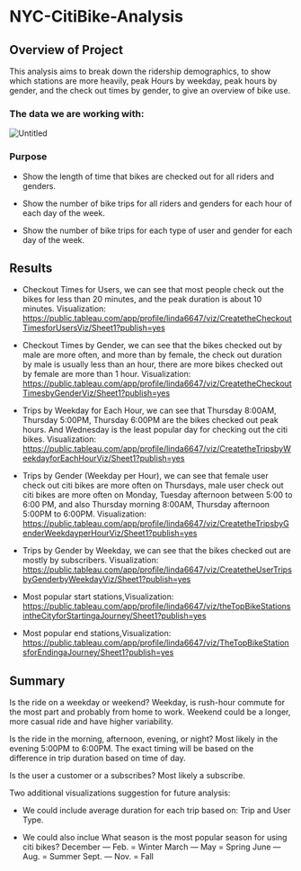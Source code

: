 # NYC-CitiBike-Analysis

## Overview of Project
This analysis aims to break down the ridership demographics, to show which stations are more heavily, peak Hours by weekday, peak hours by gender, and the check out times by gender, to give an overview of bike use.

### The data we are working with:
![Untitled](https://user-images.githubusercontent.com/38533045/136671349-28a9c5cb-220e-45d1-91b1-a29ae4511a3c.png)


### Purpose
- Show the length of time that bikes are checked out for all riders and genders.

- Show the number of bike trips for all riders and genders for each hour of each day of the week.

- Show the number of bike trips for each type of user and gender for each day of the week.

## Results
- Checkout Times for Users, we can see that most people check out the bikes for less than 20 minutes, and the peak duration is about 10 minutes. Visualization:
https://public.tableau.com/app/profile/linda6647/viz/CreatetheCheckoutTimesforUsersViz/Sheet1?publish=yes

- Checkout Times by Gender, we can see that the bikes checked out by male are more often, and more than by female, the check out duration by male is usually less than an hour, there are more bikes checked out by female are more than 1 hour. Visualization:
https://public.tableau.com/app/profile/linda6647/viz/CreatetheCheckoutTimesbyGenderViz/Sheet1?publish=yes


- Trips by Weekday for Each Hour, we can see that Thursday 8:00AM, Thursday 5:00PM, Thursday 6:00PM are the bikes checked out peak hours. And Wednesday is the least popular day for checking out the citi bikes. Visualization:
https://public.tableau.com/app/profile/linda6647/viz/CreatetheTripsbyWeekdayforEachHourViz/Sheet1?publish=yes


- Trips by Gender (Weekday per Hour), we can see that female user check out citi bikes are more often on Thursdays, male user check out citi bikes are more often on Monday, Tuesday afternoon between 5:00 to 6:00 PM, and also Thursday morning 8:00AM, Thursday afternoon 5:00PM to 6:00PM. Visualization:
https://public.tableau.com/app/profile/linda6647/viz/CreatetheTripsbyGenderWeekdayperHourViz/Sheet1?publish=yes


- Trips by Gender by Weekday, we can see that the bikes checked out are mostly by subscribers. Visualization:
https://public.tableau.com/app/profile/linda6647/viz/CreatetheUserTripsbyGenderbyWeekdayViz/Sheet1?publish=yes


- Most popular start stations,Visualization:
https://public.tableau.com/app/profile/linda6647/viz/theTopBikeStationsintheCityforStartingaJourney/Sheet1?publish=yes

- Most popular end stations,Visualization:
https://public.tableau.com/app/profile/linda6647/viz/TheTopBikeStationsforEndingaJourney/Sheet1?publish=yes



## Summary
Is the ride on a weekday or weekend? 
Weekday, is rush-hour commute for the most part and probably from home to work. Weekend could be a longer, more casual ride and have higher variability.

Is the ride in the morning, afternoon, evening, or night?
Most likely in the evening 5:00PM to 6:00PM. The exact timing will be based on the difference in trip duration based on time of day. 

Is the user a customer or a subscribes?
Most likely a subscribe. 

Two additional visualizations suggestion for future analysis:
- We could include average duration for each trip based on: Trip and User Type. 

- We could also inclue What season is the most popular season for using citi bikes?
December — Feb. = Winter
March — May = Spring
June — Aug. = Summer
Sept. — Nov. = Fall
